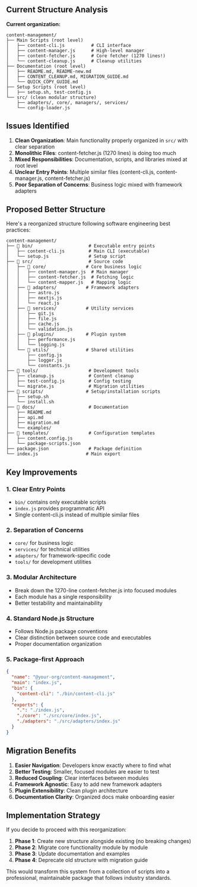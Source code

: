 ## Current Structure Analysis

**Current organization:**

```
content-management/
├── Main Scripts (root level)
│   ├── content-cli.js          # CLI interface
│   ├── content-manager.js      # High-level manager
│   ├── content-fetcher.js      # Core fetcher (1270 lines!)
│   └── content-cleanup.js      # Cleanup utilities
├── Documentation (root level)
│   ├── README.md, README-new.md
│   ├── CONTENT_CLEANUP.md, MIGRATION_GUIDE.md
│   └── QUICK_COPY_GUIDE.md
├── Setup Scripts (root level)
│   ├── setup.sh, test-config.js
└── src/ (clean modular structure)
    ├── adapters/, core/, managers/, services/
    └── config-loader.js
```

## Issues Identified

1. **Clean Organization**: Main functionality properly organized in `src/` with clear separation
2. **Monolithic Files**: content-fetcher.js (1270 lines) is doing too much
3. **Mixed Responsibilities**: Documentation, scripts, and libraries mixed at root level
4. **Unclear Entry Points**: Multiple similar files (content-cli.js, content-manager.js, content-fetcher.js)
5. **Poor Separation of Concerns**: Business logic mixed with framework adapters

## Proposed Better Structure

Here's a reorganized structure following software engineering best practices:

```
content-management/
├── 📁 bin/                     # Executable entry points
│   ├── content-cli.js         # Main CLI (executable)
│   └── setup.js               # Setup script
├── 📁 src/                     # Source code
│   ├── 📁 core/               # Core business logic
│   │   ├── content-manager.js  # Main manager
│   │   ├── content-fetcher.js  # Fetching logic
│   │   └── content-mapper.js   # Mapping logic
│   ├── 📁 adapters/           # Framework adapters
│   │   ├── astro.js
│   │   ├── nextjs.js
│   │   └── react.js
│   ├── 📁 services/           # Utility services
│   │   ├── git.js
│   │   ├── file.js
│   │   ├── cache.js
│   │   └── validation.js
│   ├── 📁 plugins/            # Plugin system
│   │   ├── performance.js
│   │   └── logging.js
│   └── 📁 utils/              # Shared utilities
│       ├── config.js
│       ├── logger.js
│       └── constants.js
├── 📁 tools/                   # Development tools
│   ├── cleanup.js             # Content cleanup
│   ├── test-config.js         # Config testing
│   └── migrate.js             # Migration utilities
├── 📁 scripts/                # Setup/installation scripts
│   ├── setup.sh
│   └── install.sh
├── 📁 docs/                    # Documentation
│   ├── README.md
│   ├── api.md
│   ├── migration.md
│   └── examples/
├── 📁 templates/               # Configuration templates
│   ├── content.config.js
│   └── package-scripts.json
├── package.json               # Package definition
└── index.js                  # Main export
```

## Key Improvements

### 1. **Clear Entry Points**

- `bin/` contains only executable scripts
- `index.js` provides programmatic API
- Single content-cli.js instead of multiple similar files

### 2. **Separation of Concerns**

- `core/` for business logic
- `services/` for technical utilities
- `adapters/` for framework-specific code
- `tools/` for development utilities

### 3. **Modular Architecture**

- Break down the 1270-line content-fetcher.js into focused modules
- Each module has a single responsibility
- Better testability and maintainability

### 4. **Standard Node.js Structure**

- Follows Node.js package conventions
- Clear distinction between source code and executables
- Proper documentation organization

### 5. **Package-first Approach**

```json
{
  "name": "@your-org/content-management",
  "main": "index.js",
  "bin": {
    "content-cli": "./bin/content-cli.js"
  },
  "exports": {
    ".": "./index.js",
    "./core": "./src/core/index.js",
    "./adapters": "./src/adapters/index.js"
  }
}
```

## Migration Benefits

1. **Easier Navigation**: Developers know exactly where to find what
2. **Better Testing**: Smaller, focused modules are easier to test
3. **Reduced Coupling**: Clear interfaces between modules
4. **Framework Agnostic**: Easy to add new framework adapters
5. **Plugin Extensibility**: Clean plugin architecture
6. **Documentation Clarity**: Organized docs make onboarding easier

## Implementation Strategy

If you decide to proceed with this reorganization:

1. **Phase 1**: Create new structure alongside existing (no breaking changes)
2. **Phase 2**: Migrate core functionality module by module
3. **Phase 3**: Update documentation and examples
4. **Phase 4**: Deprecate old structure with migration guide

This would transform this system from a collection of scripts into a professional, maintainable package that follows industry standards.
